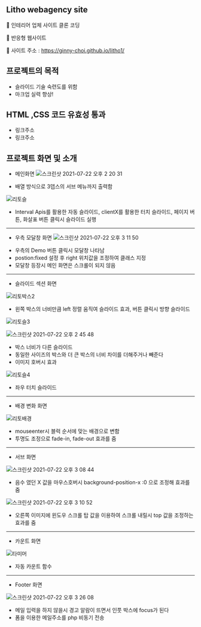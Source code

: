## Litho webagency site
📌 인테리어 업체 사이트 클론 코딩 

📌 반응형 웹사이트 

📌 사이트 주소 : https://ginny-choi.github.io/litho1/

## 프로젝트의 목적
* 슬라이드 기술 숙련도를 위함 
* 마크업 실력 향상!

## HTML ,CSS 코드 유효성 통과 
* 링크주소
* 링크주소

## 프로젝트 화면 및 소개

* 메인화면
![스크린샷 2021-07-22 오후 2 20 31](https://user-images.githubusercontent.com/77954029/126593123-12e7bb71-8347-4428-bf1e-315d03ac58cd.png)

- 배열 방식으로 3뎁스의 서브 메뉴까지 출력함 


![리토슬](https://user-images.githubusercontent.com/77954029/126593310-a1fa4f45-c41d-4845-af8f-1956eb016db2.gif)

- Interval Apis를 활용한 자동 슬라이드, clientX를 활용한 터치 슬라이드, 페이지 버튼, 화살표 버튼 클릭시 슬라이드 실행


---
* 우측 모달창 화면
![스크린샷 2021-07-22 오후 3 11 50](https://user-images.githubusercontent.com/77954029/126596602-b2b7c981-73cd-49ca-a435-c84adcce27f9.png)

- 우측의 Demo 버튼 클릭시 모달창 나타남 
- postion:fixed 설정 후 right 위치값을 조정하여 클래스 지정
- 모달창 등장시 메인 화면은 스크롤이 되지 않음 

---

* 슬라이드 섹션 화면

![리토박스2](https://user-images.githubusercontent.com/77954029/126593659-bd189695-430b-4f59-b9f0-ca2274918fa6.gif)

- 왼쪽 박스의 너비만큼 left 정렬 움직여 슬라이드 효과, 버튼 클릭시 방향 슬라이드  

![리토슬3](https://user-images.githubusercontent.com/77954029/126593933-94b63ba9-ff6f-440e-8d71-836de34d6f17.gif)


![스크린샷 2021-07-22 오후 2 45 48](https://user-images.githubusercontent.com/77954029/126594801-7be9472d-2c8f-455b-a0b7-3d8eb5e02c32.png)


- 박스 너비가 다른 슬라이드 
- 동일한 사이즈의 박스와 더 큰 박스의 너비 차이를 더해주거나 빼준다
- 이미지 호버시 효과

![리토슬4](https://user-images.githubusercontent.com/77954029/126593946-32491309-d488-4ae3-8c25-07608daa9933.gif)

- 좌우 터치 슬라이드  

---

* 배경 변화 화면

![리토배경](https://user-images.githubusercontent.com/77954029/126595196-24589bc2-a46a-4b4f-8907-c4ef0e18839c.gif)

- mouseenter시 블럭 순서에 맞는 배경으로 변함
- 투명도 조정으로 fade-in, fade-out 효과를 줌 

---

* 서브 화면 

![스크린샷 2021-07-22 오후 3 08 44](https://user-images.githubusercontent.com/77954029/126596366-5df2adf7-7fec-43c9-997e-bcb1d20499d5.png)

- 음수 였던 X 값을 마우스호버시 background-position-x :0 으로 조정해 효과를 줌 

![스크린샷 2021-07-22 오후 3 10 52](https://user-images.githubusercontent.com/77954029/126596671-8d5c2916-1e01-46f9-86ac-776b8b596093.png)

- 오른쪽 이미지에 윈도우 스크롤 탑 값을 이용하여 스크롤 내릴시 top 값을 조정하는 효과를 줌

---

* 카운트 화면 

![타미머](https://user-images.githubusercontent.com/77954029/126596687-19e7a7dd-ffc0-4a7c-b3c4-3519841fb176.png)

- 자동 카운트 함수 

---

* Footer 화면

![스크린샷 2021-07-22 오후 3 26 08](https://user-images.githubusercontent.com/77954029/126597736-ff8e4a94-70dd-4455-9633-4488dee54e05.png)

- 메일 입력을 하지 않을시 경고 알람이 뜨면서 인풋 박스에 focus가 된다
- 폼을 이용한 메일주소를 php 비동기 전송







